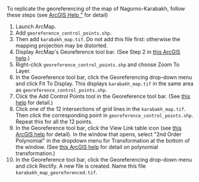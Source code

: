 To replicate the georeferencing of the map of Nagorno-Karabakh, follow these steps (see [ArcGIS Help "](http://desktop.arcgis.com/en/arcmap/10.3/manage-data/raster-and-images/georeferencing-a-raster-to-a-vector.htm) for detail)

1. Launch ArcMap.
2. Add `georeference_control_points.shp`.
3. Then add `karabakh_map.tif`. Do not add this file first: otherwise the mapping projection may be distorted.
4. Display ArcMap's Georeference tool bar. (See Step 2 in [this ArcGIS help](http://desktop.arcgis.com/en/arcmap/10.3/manage-data/raster-and-images/georeferencing-a-raster-to-a-vector.htm).)
5. Right-click `georeference_control_points.shp` and choose Zoom To Layer.
6. In the Georeference tool bar, click the Georeferencing drop-down menu and click Fit To Display. This displays `karabakh_map.tif` in the same area as `georeference_control_points.shp`.
7. Click the Add Control Points tool in the Georeference tool bar. (See [this help](http://desktop.arcgis.com/en/arcmap/10.3/manage-data/raster-and-images/georeferencing-toolbar-tools.htm) for detail.)
8. Click one of the 12 intersections of grid lines in the `karabakh_map.tif`. Then click the corresponding point in `georeference_control_points.shp`. Repeat this for all the 12 points.
9. In the Georeference tool bar, click the View Link table icon (see [this ArcGIS help](http://desktop.arcgis.com/en/arcmap/10.3/manage-data/cad/managing-links-and-control-points.htm) for detail). In the window that opens, select "2nd Order Polynomial" in the dropdown menu for Transformation at the bottom of the window. (See [this ArcGIS help](http://desktop.arcgis.com/en/arcmap/10.3/manage-data/raster-and-images/fundamentals-for-georeferencing-a-raster-dataset.htm#GUID-E0959E92-489D-4956-BF2B-B50170242E22) for detail on polynomial transformation.) 
10. In the Georeference tool bar, click the Georeferencing drop-down menu and click Rectify. A new file is created. Name this file `karabakh_map_georeferenced.tif`.
